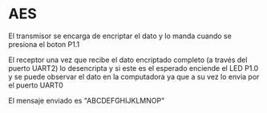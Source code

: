 # AES

El transmisor se encarga de encriptar el dato y lo manda cuando se presiona el boton P1.1

El receptor una vez que recibe el dato encriptado completo (a través del puerto UART2) lo desencripta y si este es el esperado
enciende el LED P1.0 y se puede observar el dato en la computadora ya que a su vez lo envia por el puerto UART0

El mensaje enviado es "ABCDEFGHIJKLMNOP"
